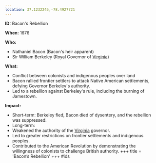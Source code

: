 ```yaml
---
location: 37.1232245,-78.4927721
---
```

**ID:** Bacon's Rebellion

**When:** 1676

**Who:**
* Nathaniel Bacon (Bacon's heir apparent)
* Sir William Berkeley (Royal Governor of [Virginia](./../virginia/))

**What:**
* Conflict between colonists and indigenous peoples over land
* Bacon rallied frontier settlers to attack Native American settlements, defying Governor Berkeley's authority.
* Led to a rebellion against Berkeley's rule, including the burning of Jamestown.

**Impact:**
* Short-term: Berkeley fled, Bacon died of dysentery, and the rebellion was suppressed.
* Long-term:
 * Weakened the authority of the [Virginia](./../virginia/) governor.
 * Led to greater restrictions on frontier settlements and indigenous peoples.
 * Contributed to the American Revolution by demonstrating the willingness of colonists to challenge British authority.
+++
 title = 'Bacon’s Rebellion'
+++
#ids